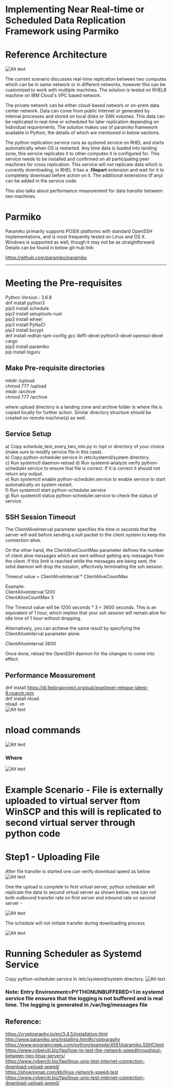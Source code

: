 # Implementing Near Real-time or Scheduled Data Replication Framework using Parmiko

# Reference Architecture
![Alt text](/images/Screenshot_4_lat.jpg?raw=true "") 

The current scenario discusses real-time replication between two computes which can be in same network or in different networks, however this can be customized to work with multiple machines. The solution is tested on RHEL8 machine on IBM Cloud's VPC based network.

The private network can be either cloud-based network or on-prem data center network. Data can come from public Internet or generated by internal processes and stored on local disks or SAN volumes. This data can be replicated in real-time or scheduled for later replication depending on Individual requirements. The solution makes use of paramiko framework available in Python, the details of which are mentioned in below sections.  

The python replication service runs as systemd service on RHEL and starts automatically when OS is restarted. Any time data is loaded into landing zone, this service replicates it to other computes it is configured for. This service needs to be installed and confirmed on all participating peer machines for cross replication. This service will not replicate data which is currently downloading, in RHEL it has a **.filepart** extension and wait for it to completely download before action on it. The additional extensions (if any) can be added in the service code. 

This also talks about performance measurement for data transfer between two machines.

# Parmiko
Paramiko primarily supports POSIX platforms with standard OpenSSH implementations, and is most frequently tested on Linux and OS X. Windows is supported as well, though it may not be as straightforward. Details can be found in below git-hub link:

https://github.com/paramiko/paramiko

--------------------
# Meeting the Pre-requisites
Python Version : 3.6.8 <br/>
dnf install python3 <br/>
pip3 install schedule  <br/> 
pip3 install setuptools-rust <br/>
pip3 install wheel <br/>
pip3 install PyNaCl <br/>
pip3 install bcrypt <br/>
dnf install redhat-rpm-config gcc libffi-devel python3-devel openssl-devel cargo <br/>
pip3 install paramiko <br>
pip install loguru <br/>
## Make Pre-requisite directories
mkdir /upload <br/>
chmod 777 /upload <br/>
mkdir /archive <br/>
chmod 777 /archive <br/>

where upload directory is a landing zone and archive folder is where file is copied locally for further action. Similar directory structure should be created on remote machine(s) as well. 

## Service Setup
a) Copy schedule_test_every_two_min.py in /opt or directory of your choice (make sure to modify service file in this case). <br/>
b) Copy python-scheduler.service in /etc/systemd/system directory. <br/>
c) Run systemctl daemon-reload
d) Run systemd-analyze verify python-scheduler.service to ensure that file is correct. If it is correct it should not return any output. <br/>
e) Run systemctl enable python-scheduler.service to enable service to start automatically on system restart. <br/>
f) Run systemctl start python-scheduler.service <br/>
g) Run systemctl status python-scheduler.service to check the status of service. <br/>

## SSH Session Timeout
The ClientAliveInterval parameter specifies the time in seconds that the server will wait before sending a null packet to the client system to keep the connection alive.

On the other hand, the ClientAliveCountMax parameter defines the number of client alive messages which are sent without getting any messages from the client. If this limit is reached while the messages are being sent, the sshd daemon will drop the session, effectively terminating the ssh session.

Timeout value = ClientAliveInterval * ClientAliveCountMax

Example: <br/>
ClientAliveInterval  1200 <br/>
ClientAliveCountMax 3 <br/>

The Timeout value will be 1200 seconds * 3 = 3600 seconds. 
This is an equivalent of 1 hour, which implies that your ssh session will remain alive for idle time of 1 hour without dropping.

Alternatively, you can achieve the same result by specifying the ClientAliveInterval parameter alone.

ClientAliveInterval  3600

Once done, reload the OpenSSH daemon for the changes to come into effect.

## Performance Measurement
dnf install https://dl.fedoraproject.org/pub/epel/epel-release-latest-8.noarch.rpm <br/>
dnf install nload <br/>
nload -m <br/>
![Alt text](/images/Screenshot_1.jpg?raw=true "")
# nload commands
![Alt text](/images/Screenshot_2.jpg?raw=true "") <br/>
### Where <br/>
![Alt text](/images/Screenshot_3.jpg?raw=true "")

# Example Scenario - File is externally uploaded to virtual server ftom WinSCP and this will is replicated to second virtual server through python code
# Step1 - Uploading File 

After file transfer is started one can verify download speed as below <br/>
![Alt text](/images/Screenshot_1_lat.jpg?raw=true "") <br/>

One the upload is complete to first virtual server, python scheduler will replicate the data to second virtual server as shown below, one can not both outbound transfer rate on first server and inbound rate on second server  - <br/>

![Alt text](/images/Screenshot_2_lat.jpg?raw=true "")

The schedule will not initiate transfer during downloading process <br/>

![Alt text](/images/Screenshot_3_lat.jpg?raw=true "") <br/>

# Running Scheduler as Systemd Service
Copy python-scheduler.service in /etc/systemd/system directory.
![Alt text](/images/Screenshot_5_lat.jpg?raw=true "") <br/>

### Note: Entry Environment=PYTHONUNBUFFERED=1 in systemd service file ensures that the logging is not buffered and is real time. The logging is generated in /var/log/messages file

## Reference:
https://cryptography.io/en/3.4.5/installation.html <br/>
http://www.paramiko.org/installing.html#cryptography <br/>
https://www.programcreek.com/python/example/4561/paramiko.SSHClient <br/>
https://www.cyberciti.biz/faq/how-to-test-the-network-speedthroughput-between-two-linux-servers/ <br/>
https://www.cyberciti.biz/faq/linux-unix-test-internet-connection-download-upload-speed/ <br/>
https://phoenixnap.com/kb/linux-network-speed-test <br/>
https://www.cyberciti.biz/faq/linux-unix-test-internet-connection-download-upload-speed/ 
